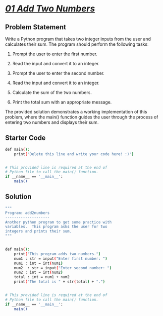 # [*01 Add Two Numbers*](https://colab.research.google.com/drive/1yEIxcerjDKaISA0F_SSquDkLYIfcqYm-?authuser=4#scrollTo=Qt26auvVo8JR)


## Problem Statement

Write a Python program that takes two integer inputs from the user and calculates their sum. The program should perform the following tasks:

1. Prompt the user to enter the first number.

2. Read the input and convert it to an integer.

3. Prompt the user to enter the second number.

4. Read the input and convert it to an integer.

5. Calculate the sum of the two numbers.

6. Print the total sum with an appropriate message.

The provided solution demonstrates a working implementation of this problem, where the main() function guides the user through the process of entering two numbers and displays their sum.

## Starter Code

```bash
def main():
    print("Delete this line and write your code here! :)")


# This provided line is required at the end of
# Python file to call the main() function.
if __name__ == '__main__':
    main()
```

## Solution

```bash
"""
Program: add2numbers
--------------------
Another python program to get some practice with
variables.  This program asks the user for two
integers and prints their sum.
"""


def main():
    print("This program adds two numbers.")
    num1 : str = input("Enter first number: ")
    num1 : int = int(num1)
    num2  : str = input("Enter second number: ")
    num2 : int = int(num2)
    total : int = num1 + num2
    print("The total is " + str(total) + ".")


# This provided line is required at the end of
# Python file to call the main() function.
if __name__ == '__main__':
    main()
```